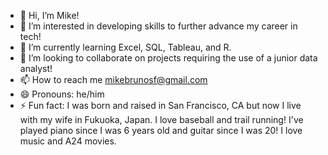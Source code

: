 - 👋 Hi, I’m Mike!
- 👀 I’m interested in developing skills to further advance my career in tech!
- 🌱 I’m currently learning Excel, SQL, Tableau, and R.
- 💞️ I’m looking to collaborate on projects requiring the use of a junior data analyst!
- 📫 How to reach me mikebrunosf@gmail.com
- 😄 Pronouns: he/him
- ⚡ Fun fact: I was born and raised in San Francisco, CA but now I live with my wife in Fukuoka, Japan. I love baseball and trail running! I've played piano since I was 6 years old and guitar since I was 20! I love music and A24 movies.

